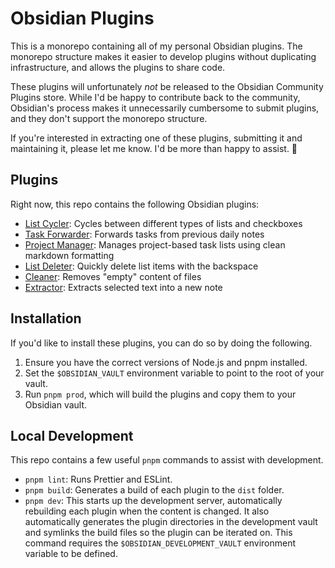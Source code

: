 # Obsidian Plugins

This is a monorepo containing all of my personal Obsidian plugins. The monorepo structure makes it
easier to develop plugins without duplicating infrastructure, and allows the plugins to share code.

These plugins will unfortunately _not_ be released to the Obsidian Community Plugins store. While
I'd be happy to contribute back to the community, Obsidian's process makes it unnecessarily
cumbersome to submit plugins, and they don't support the monorepo structure.

If you're interested in extracting one of these plugins, submitting it and maintaining it, please
let me know. I'd be more than happy to assist. 🙂

## Plugins

Right now, this repo contains the following Obsidian plugins:

- [List Cycler](/plugins/list-cycler/readme.md): Cycles between different types of lists and
  checkboxes
- [Task Forwarder](/plugins/task-forwarder/readme.md): Forwards tasks from previous daily notes
- [Project Manager](/plugins/project-manager/readme.md): Manages project-based task lists using clean markdown formatting
- [List Deleter](/plugins/list-item-deleter/readme.md): Quickly delete list items with the backspace
- [Cleaner](/plugins/cleaner/readme.md): Removes "empty" content of files
- [Extractor](/plugins/extractor/readme.md): Extracts selected text into a new note

## Installation

If you'd like to install these plugins, you can do so by doing the following.

1. Ensure you have the correct versions of Node.js and pnpm installed.
2. Set the `$OBSIDIAN_VAULT` environment variable to point to the root of your vault.
3. Run `pnpm prod`, which will build the plugins and copy them to your Obsidian vault.

## Local Development

This repo contains a few useful `pnpm` commands to assist with development.

- `pnpm lint`: Runs Prettier and ESLint.
- `pnpm build`: Generates a build of each plugin to the `dist` folder.
- `pnpm dev`: This starts up the development server, automatically rebuilding each plugin when the
  content is changed. It also automatically generates the plugin directories in the development
  vault and symlinks the build files so the plugin can be iterated on. This command requires the
  `$OBSIDIAN_DEVELOPMENT_VAULT` environment variable to be defined.
